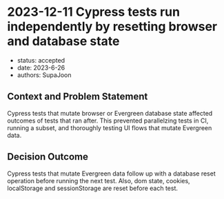 # 2023-12-11 Cypress tests run independently by resetting browser and database state

- status: accepted
- date: 2023-6-26
- authors: SupaJoon

## Context and Problem Statement

Cypress tests that mutate browser or Evergreen database state affected outcomes of tests that ran after. This prevented parallelzing tests in CI, running a subset, and thoroughly testing UI flows that mutate Evergreen data.

## Decision Outcome

Cypress tests that mutate Evergreen data follow up with a database reset operation before running the next test. Also, dom state, cookies, localStorage and sessionStorage are reset before each test.

